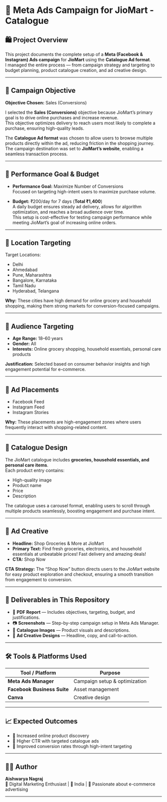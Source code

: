 # 📢 Meta Ads Campaign for JioMart - Catalogue

## 🛍 Project Overview
This project documents the complete setup of a **Meta (Facebook & Instagram) Ads campaign** for **JioMart** using the **Catalogue Ad format**.  
I managed the entire process — from campaign strategy and targeting to budget planning, product catalogue creation, and ad creative design.

---

## 🎯 Campaign Objective
**Objective Chosen:** Sales (Conversions)  

I selected the **Sales (Conversions)** objective because JioMart’s primary goal is to drive online purchases and increase revenue.  
This objective optimizes delivery to reach users most likely to complete a purchase, ensuring high-quality leads.  

The **Catalogue Ad format** was chosen to allow users to browse multiple products directly within the ad, reducing friction in the shopping journey.  
The campaign destination was set to **JioMart’s website**, enabling a seamless transaction process.

---

## 📌 Performance Goal & Budget
- **Performance Goal:** Maximize Number of Conversions  
  Focused on targeting high-intent users to maximize purchase volume.  

- **Budget:** ₹200/day for 7 days (**Total ₹1,400**)  
  A daily budget ensures steady ad delivery, allows for algorithm optimization, and reaches a broad audience over time.  
  This setup is cost-effective for testing campaign performance while meeting JioMart’s goal of increasing online orders.

---

## 📍 Location Targeting
Target Locations:  
- Delhi  
- Ahmedabad  
- Pune, Maharashtra  
- Bangalore, Karnataka  
- Tamil Nadu  
- Hyderabad, Telangana  

**Why:** These cities have high demand for online grocery and household shopping, making them strong markets for conversion-focused campaigns.

---

## 🧩 Audience Targeting
- **Age Range:** 18–60 years  
- **Gender:** All  
- **Interests:** Online grocery shopping, household essentials, personal care products  

**Justification:** Selected based on consumer behavior insights and high engagement potential for e-commerce.

---

## 📲 Ad Placements
- Facebook Feed  
- Instagram Feed  
- Instagram Stories  

**Why:** These placements are high-engagement zones where users frequently interact with shopping-related content.

---

## 🛒 Catalogue Design
The JioMart catalogue includes **groceries, household essentials, and personal care items**.  
Each product entry contains:  
- High-quality image  
- Product name  
- Price  
- Description  

The catalogue uses a carousel format, enabling users to scroll through multiple products seamlessly, boosting engagement and purchase intent.

---

## 🎨 Ad Creative
- **Headline:** Shop Groceries & More at JioMart  
- **Primary Text:** Find fresh groceries, electronics, and household essentials at unbeatable prices! Fast delivery and amazing deals!  
- **CTA:** Shop Now  

**CTA Strategy:** The “Shop Now” button directs users to the JioMart website for easy product exploration and checkout, ensuring a smooth transition from engagement to conversion.

---

## 📂 Deliverables in This Repository
- 📄 **PDF Report** — Includes objectives, targeting, budget, and justifications.  
- 📷 **Screenshots** — Step-by-step campaign setup in Meta Ads Manager.  
- 🛒 **Catalogue Images** — Product visuals and descriptions.  
- 🎨 **Ad Creative Designs** — Headline, copy, and call-to-action.

---

## 🛠 Tools & Platforms Used
| Tool / Platform        | Purpose |
|------------------------|---------|
| **Meta Ads Manager**   | Campaign setup & optimization |
| **Facebook Business Suite** | Asset management |
| **Canva**              | Creative design |

---

## 📈 Expected Outcomes
- 📌 Increased online product discovery  
- 📌 Higher CTR with targeted catalogue ads  
- 📌 Improved conversion rates through high-intent targeting

---

## 👩‍💻 Author
**Aishwarya Nagraj**  
💼 Digital Marketing Enthusiast | 📍 India | 🚀 Passionate about e-commerce advertising

---
